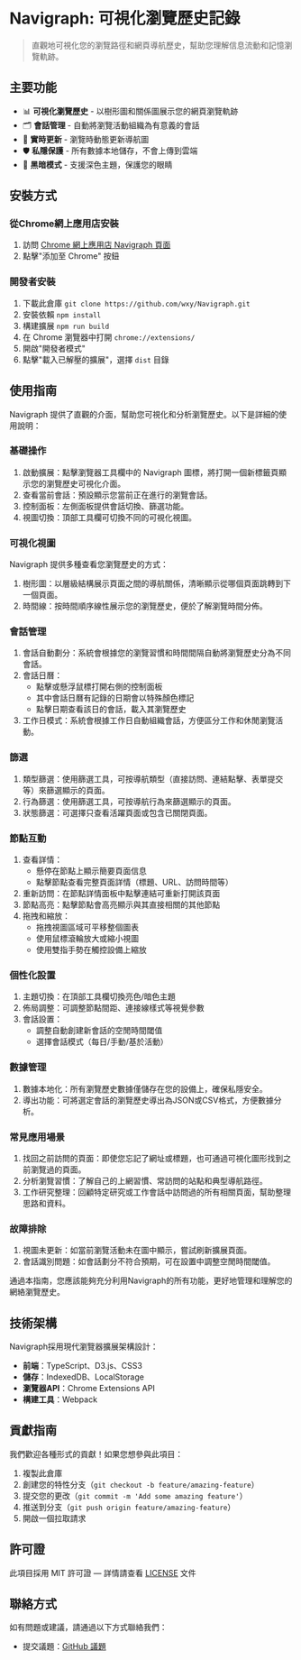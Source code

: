 Navigraph: 可視化瀏覽歷史記錄
===

> 直觀地可視化您的瀏覽路徑和網頁導航歷史，幫助您理解信息流動和記憶瀏覽軌跡。

## 主要功能

- 📊 **可視化瀏覽歷史** - 以樹形圖和關係圖展示您的網頁瀏覽軌跡
- 🗂️ **會話管理** - 自動將瀏覽活動組織為有意義的會話
- 🔄 **實時更新** - 瀏覽時動態更新導航圖
- 🛡️ **私隱保護** - 所有數據本地儲存，不會上傳到雲端
- 🌙 **黑暗模式** - 支援深色主題，保護您的眼睛

## 安裝方式

### 從Chrome網上應用店安裝

1. 訪問 [Chrome 網上應用店 Navigraph 頁面](https://chrome.google.com/webstore/detail/navigraph/jfjgdldpgmnhclffkkcnbhleijeopkhi)
2. 點擊"添加至 Chrome" 按鈕

### 開發者安裝

1. 下載此倉庫 `git clone https://github.com/wxy/Navigraph.git`
2. 安裝依賴 `npm install`
3. 構建擴展 `npm run build`
4. 在 Chrome 瀏覽器中打開 `chrome://extensions/`
5. 開啟"開發者模式"
6. 點擊"載入已解壓的擴展"，選擇 `dist` 目錄

## 使用指南

Navigraph 提供了直觀的介面，幫助您可視化和分析瀏覽歷史。以下是詳細的使用說明：

### 基礎操作

1. 啟動擴展：點擊瀏覽器工具欄中的 Navigraph 圖標，將打開一個新標籤頁顯示您的瀏覽歷史可視化介面。
2. 查看當前會話：預設顯示您當前正在進行的瀏覽會話。
3. 控制面板：左側面板提供會話切換、篩選功能。
4. 視圖切換：頂部工具欄可切換不同的可視化視圖。

### 可視化視圖

Navigraph 提供多種查看您瀏覽歷史的方式：

1. 樹形圖：以層級結構展示頁面之間的導航關係，清晰顯示從哪個頁面跳轉到下一個頁面。
2. 時間線：按時間順序線性展示您的瀏覽歷史，便於了解瀏覽時間分佈。

### 會話管理

1. 會話自動劃分：系統會根據您的瀏覽習慣和時間間隔自動將瀏覽歷史分為不同會話。
2. 會話日曆：
   - 點擊或懸浮鼠標打開右側的控制面板
   - 其中會話日曆有記錄的日期會以特殊顏色標記
   - 點擊日期查看該日的會話，載入其瀏覽歷史
3. 工作日模式：系統會根據工作日自動組織會話，方便區分工作和休閒瀏覽活動。

### 篩選

1. 類型篩選：使用篩選工具，可按導航類型（直接訪問、連結點擊、表單提交等）來篩選顯示的頁面。
2. 行為篩選：使用篩選工具，可按導航行為來篩選顯示的頁面。
3. 狀態篩選：可選擇只查看活躍頁面或包含已關閉頁面。

### 節點互動

1. 查看詳情：
   - 懸停在節點上顯示簡要頁面信息
   - 點擊節點查看完整頁面詳情（標題、URL、訪問時間等）
2. 重新訪問：在節點詳情面板中點擊連結可重新打開該頁面
3. 節點高亮：點擊節點會高亮顯示與其直接相關的其他節點
4. 拖拽和縮放：
   - 拖拽視圖區域可平移整個圖表
   - 使用鼠標滾輪放大或縮小視圖
   - 使用雙指手勢在觸控設備上縮放

### 個性化設置

1. 主題切換：在頂部工具欄切換亮色/暗色主題
2. 佈局調整：可調整節點間距、連接線樣式等視覺參數
3. 會話設置：
   - 調整自動創建新會話的空閒時間閾值
   - 選擇會話模式（每日/手動/基於活動）
  
### 數據管理

1. 數據本地化：所有瀏覽歷史數據僅儲存在您的設備上，確保私隱安全。
2. 導出功能：可將選定會話的瀏覽歷史導出為JSON或CSV格式，方便數據分析。

### 常見應用場景

1. 找回之前訪問的頁面：即使您忘記了網址或標題，也可通過可視化圖形找到之前瀏覽過的頁面。
2. 分析瀏覽習慣：了解自己的上網習慣、常訪問的站點和典型導航路徑。
3. 工作研究整理：回顧特定研究或工作會話中訪問過的所有相關頁面，幫助整理思路和資料。

### 故障排除

1. 視圖未更新：如當前瀏覽活動未在圖中顯示，嘗試刷新擴展頁面。
2. 會話識別問題：如會話劃分不符合預期，可在設置中調整空閒時間閾值。

通過本指南，您應該能夠充分利用Navigraph的所有功能，更好地管理和理解您的網絡瀏覽歷史。

## 技術架構

Navigraph採用現代瀏覽器擴展架構設計：

- **前端**：TypeScript、D3.js、CSS3
- **儲存**：IndexedDB、LocalStorage
- **瀏覽器API**：Chrome Extensions API
- **構建工具**：Webpack

## 貢獻指南

我們歡迎各種形式的貢獻！如果您想參與此項目：

1. 複製此倉庫
2. 創建您的特性分支（`git checkout -b feature/amazing-feature`）
3. 提交您的更改（`git commit -m 'Add some amazing feature'`）
4. 推送到分支（`git push origin feature/amazing-feature`）
5. 開啟一個拉取請求

## 許可證

此項目採用 MIT 許可證 — 詳情請查看 [LICENSE](LICENSE) 文件

## 聯絡方式

如有問題或建議，請通過以下方式聯絡我們：

- 提交議題：[GitHub 議題](https://github.com/wxy/Navigraph/issues)
